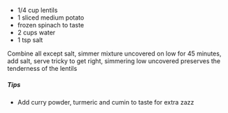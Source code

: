 * 1/4 cup lentils
* 1 sliced medium potato
* frozen spinach to taste
* 2 cups water
* 1 tsp salt

Combine all except salt, simmer mixture uncovered on low for 45 minutes, add salt, serve
tricky to get right, simmering low uncovered preserves the tenderness of the lentils

##### Tips
* Add curry powder, turmeric and cumin to taste for extra zazz
